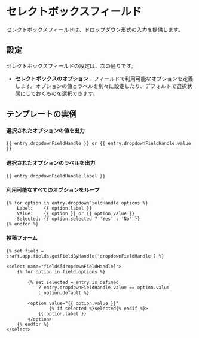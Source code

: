 # セレクトボックスフィールド

セレクトボックスフィールドは、ドロップダウン形式の入力を提供します。

## 設定

セレクトボックスフィールドの設定は、次の通りです。

* **セレクトボックスのオプション** – フィールドで利用可能なオプションを定義します。オプションの値とラベルを別々に設定したり、デフォルトで選択状態にしておくものを選択できます。

## テンプレートの実例

#### 選択されたオプションの値を出力

```twig
{{ entry.dropdownFieldHandle }} or {{ entry.dropdownFieldHandle.value }}
```

#### 選択されたオプションのラベルを出力

```twig
{{ entry.dropdownFieldHandle.label }}
```

#### 利用可能なすべてのオブションをループ

```twig
{% for option in entry.dropdownFieldHandle.options %}
    Label:    {{ option.label }}
    Value:    {{ option }} or {{ option.value }}
    Selected: {{ option.selected ? 'Yes' : 'No' }}
{% endfor %}
```

#### 投稿フォーム

```twig
{% set field = craft.app.fields.getFieldByHandle('dropdownFieldHandle') %}

<select name="fields[dropdownFieldHandle]">
    {% for option in field.options %}

        {% set selected = entry is defined
            ? entry.dropdownFieldHandle.value == option.value
            : option.default %}

        <option value="{{ option.value }}"
                {% if selected %}selected{% endif %}>
            {{ option.label }}
        </option>
    {% endfor %}
</select>
```

